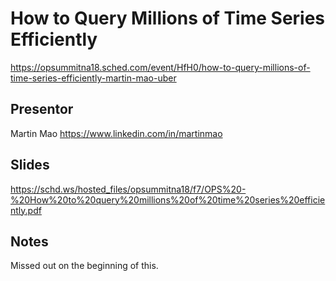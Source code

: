 # How to Query Millions of Time Series Efficiently
https://opsummitna18.sched.com/event/HfH0/how-to-query-millions-of-time-series-efficiently-martin-mao-uber

## Presentor
Martin Mao https://www.linkedin.com/in/martinmao

## Slides
https://schd.ws/hosted_files/opsummitna18/f7/OPS%20-%20How%20to%20query%20millions%20of%20time%20series%20efficiently.pdf

## Notes
Missed out on the beginning of this.

